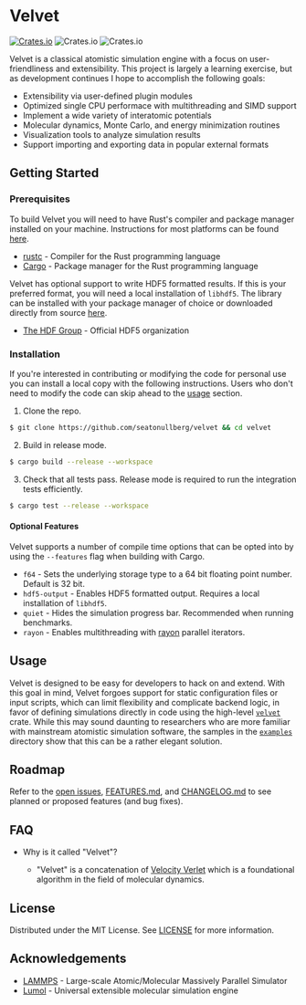 # Velvet
[![Crates.io](https://img.shields.io/crates/v/velvet)](https://crates.io/crates/velvet)
![Crates.io](https://img.shields.io/crates/l/velvet)
![Crates.io](https://img.shields.io/crates/d/velvet)

Velvet is a classical atomistic simulation engine with a focus on user-friendliness and extensibility. This project is largely a learning exercise, but as development continues I hope to accomplish the following goals:

* Extensibility via user-defined plugin modules
* Optimized single CPU performace with multithreading and SIMD support
* Implement a wide variety of interatomic potentials
* Molecular dynamics, Monte Carlo, and energy minimization routines
* Visualization tools to analyze simulation results
* Support importing and exporting data in popular external formats

## Getting Started

### Prerequisites

To build Velvet you will need to have Rust's compiler and package manager installed on your machine. Instructions for most platforms can be found [here](https://www.rust-lang.org/tools/install).

* [rustc](https://doc.rust-lang.org/rustc/what-is-rustc.html) - Compiler for the Rust programming language
* [Cargo](https://doc.rust-lang.org/cargo/) - Package manager for the Rust programming language

Velvet has optional support to write HDF5 formatted results. If this is your preferred format, you will need a local installation  of `libhdf5`. The library can be installed with your package manager of choice or downloaded directly from source [here](https://www.hdfgroup.org/solutions/hdf5/).

* [The HDF Group](https://www.hdfgroup.org/) - Official HDF5 organization

### Installation

If you're interested in contributing or modifying the code for personal use you can install a local copy with the following instructions. Users who don't need to modify the code can skip ahead to the [usage](#usage) section.

1. Clone the repo.

```bash
$ git clone https://github.com/seatonullberg/velvet && cd velvet
```

2. Build in release mode.

```bash
$ cargo build --release --workspace
```

3. Check that all tests pass. Release mode is required to run the integration tests efficiently.

```bash
$ cargo test --release --workspace
```

#### Optional Features

Velvet supports a number of compile time options that can be opted into by using the `--features` flag when building with Cargo.

* `f64` - Sets the underlying storage type to a 64 bit floating point number. Default is 32 bit.
* `hdf5-output` - Enables HDF5 formatted output. Requires a local installation of `libhdf5`.
* `quiet` - Hides the simulation progress bar. Recommended when running benchmarks.
* `rayon` - Enables multithreading with [rayon](https://github.com/rayon-rs/rayon) parallel iterators.

## Usage

Velvet is designed to be easy for developers to hack on and extend. With this goal in mind, Velvet forgoes support for static configuration files or input scripts, which can limit flexibility and complicate backend logic, in favor of defining simulations directly in code using the high-level [`velvet`](https://crates.io/crates/velvet) crate. While this may sound daunting to researchers who are more familiar with mainstream atomistic simulation software, the samples in the [`examples`](./examples) directory show that this can be a rather elegant solution.

## Roadmap

Refer to the [open issues](https://github.com/seatonullberg/velvet/issues), [FEATURES.md](FEATURES.md), and [CHANGELOG.md](CHANGELOG.md) to see planned or proposed features (and bug fixes).

## FAQ

* Why is it called "Velvet"?

    * "Velvet" is a concatenation of [Velocity Verlet](https://en.wikipedia.org/wiki/Verlet_integration#Velocity_Verlet) which is a foundational algorithm in the field of molecular dynamics.

## License

Distributed under the MIT License. See [LICENSE](LICENSE) for more information.

## Acknowledgements

* [LAMMPS](https://github.com/lammps/lammps) - Large-scale Atomic/Molecular Massively Parallel Simulator
* [Lumol](https://github.com/lumol-org/lumol) - Universal extensible molecular simulation engine
